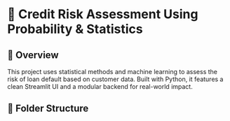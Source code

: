 # 💼 Credit Risk Assessment Using Probability & Statistics

## 📌 Overview
This project uses statistical methods and machine learning to assess the risk of loan default based on customer data. Built with Python, it features a clean Streamlit UI and a modular backend for real-world impact.

## 📁 Folder Structure
